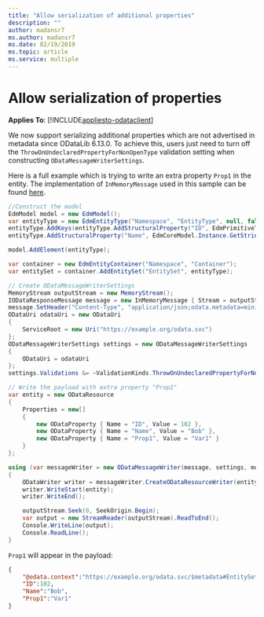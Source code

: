 ```yaml
---
title: "Allow serialization of additional properties"
description: ""
author: madansr7
ms.author: madansr7
ms.date: 02/19/2019
ms.topic: article
ms.service: multiple
---
```

# Allow serialization of properties
**Applies To**: [!INCLUDE[appliesto-odataclient](../../includes/appliesto-odatalib-v7.md)]

We now support serializing additional properties which are not advertised in metadata since ODataLib 6.13.0. To achieve this, users just need to turn off the `ThrowOnUndeclaredPropertyForNonOpenType` validation setting when constructing `ODataMessageWriterSettings`.

Here is a full example which is trying to write an extra property `Prop1` in the entity. The implementation of `InMemoryMessage` used in this sample can be found [here](https://github.com/OData/odata.net/blob/ODataV4-7.x/test/FunctionalTests/Microsoft.OData.Core.Tests/InMemoryMessage.cs).

```C#
//Construct the model
EdmModel model = new EdmModel();
var entityType = new EdmEntityType("Namespace", "EntityType", null, false, true, false);
entityType.AddKeys(entityType.AddStructuralProperty("ID", EdmPrimitiveTypeKind.Int32, false));
entityType.AddStructuralProperty("Name", EdmCoreModel.Instance.GetString(isNullable: true), null);

model.AddElement(entityType);

var container = new EdmEntityContainer("Namespace", "Container");
var entitySet = container.AddEntitySet("EntitySet", entityType);

// Create ODataMessageWriterSettings
MemoryStream outputStream = new MemoryStream();
IODataResponseMessage message = new InMemoryMessage { Stream = outputStream };
message.SetHeader("Content-Type", "application/json;odata.metadata=minimal");
ODataUri odataUri = new ODataUri
{
    ServiceRoot = new Uri("https://example.org/odata.svc")
};
ODataMessageWriterSettings settings = new ODataMessageWriterSettings
{
    ODataUri = odataUri
};
settings.Validations &= ~ValidationKinds.ThrowOnUndeclaredPropertyForNonOpenType;

// Write the payload with extra property "Prop1"
var entity = new ODataResource
{
    Properties = new[]
    {
        new ODataProperty { Name = "ID", Value = 102 },
        new ODataProperty { Name = "Name", Value = "Bob" },
        new ODataProperty { Name = "Prop1", Value = "Var1" }
    }
};

using (var messageWriter = new ODataMessageWriter(message, settings, model))
{
    ODataWriter writer = messageWriter.CreateODataResourceWriter(entitySet, entityType);
    writer.WriteStart(entity);
    writer.WriteEnd();

    outputStream.Seek(0, SeekOrigin.Begin);
    var output = new StreamReader(outputStream).ReadToEnd();
    Console.WriteLine(output);
    Console.ReadLine();
}
```

`Prop1` will appear in the payload:

```JSON
{
    "@odata.context":"https://example.org/odata.svc/$metadata#EntitySet/$entity",
    "ID":102,
    "Name":"Bob",
    "Prop1":"Var1"
}
```
